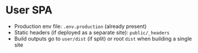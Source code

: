 # User SPA

- Production env file: `.env.production` (already present)
- Static headers (if deployed as a separate site): `public/_headers`
- Build outputs go to `user/dist` (if split) or root `dist` when building a single site

